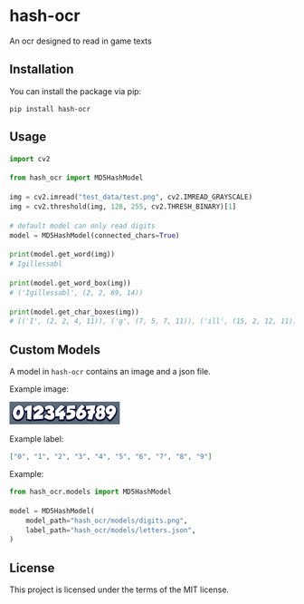 # hash-ocr

An ocr designed to read in game texts

## Installation

You can install the package via pip:

```
pip install hash-ocr
```

## Usage

```python
import cv2

from hash_ocr import MD5HashModel

img = cv2.imread("test_data/test.png", cv2.IMREAD_GRAYSCALE)
img = cv2.threshold(img, 128, 255, cv2.THRESH_BINARY)[1]

# default model can only read digits
model = MD5HashModel(connected_chars=True)

print(model.get_word(img))
# Igillessabl

print(model.get_word_box(img))
# ('Igillessabl', (2, 2, 69, 14))

print(model.get_char_boxes(img))
# [('I', (2, 2, 4, 11)), ('g', (7, 5, 7, 11)), ('ill', (15, 2, 12, 11)), ('e', (29, 5, 6, 8)), ('s', (37, 5, 5, 8)), ('s', (44, 5, 5, 8)), ('a', (50, 5, 7, 8)), ('b', (57, 2, 8, 11)), ('l', (67, 2, 4, 11))]
```

## Custom Models

A model in `hash-ocr` contains an image and a json file.

Example image:

![Model Image](hash_ocr/models/digits.png)

Example label:

```json
["0", "1", "2", "3", "4", "5", "6", "7", "8", "9"]
```

Example:

```python
from hash_ocr.models import MD5HashModel

model = MD5HashModel(
    model_path="hash_ocr/models/digits.png",
    label_path="hash_ocr/models/letters.json",
)
```

## License

This project is licensed under the terms of the MIT license.
